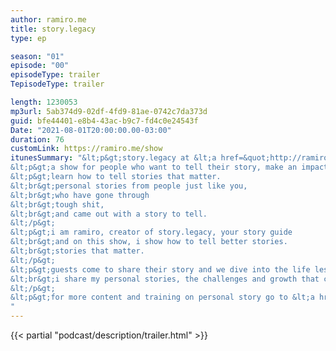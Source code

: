```yaml
---
author: ramiro.me
title: story.legacy
type: ep

season: "01"
episode: "00"
episodeType: trailer
TepisodeType: trailer

length: 1230053
mp3url: 5ab374d9-02df-4fd9-81ae-0742c7da373d
guid: bfe44401-e8b4-43ac-b9c7-fd4c0e24543f
Date: "2021-08-01T20:00:00.00-03:00"
duration: 76
customLink: https://ramiro.me/show
itunesSummary: "&lt;p&gt;story.legacy at &lt;a href=&quot;http://ramiro.me/&quot;&gt;ramiro.me&lt;/a&gt;&lt;/p&gt;
&lt;p&gt;a show for people who want to tell their story, make an impact and leave a legacy.&lt;/p&gt;
&lt;p&gt;learn how to tell stories that matter.
&lt;br&gt;personal stories from people just like you,
&lt;br&gt;who have gone through
&lt;br&gt;tough shit,
&lt;br&gt;and came out with a story to tell.
&lt;/p&gt;
&lt;p&gt;i am ramiro, creator of story.legacy, your story guide
&lt;br&gt;and on this show, i show how to tell better stories.
&lt;br&gt;stories that matter.
&lt;/p&gt;
&lt;p&gt;guests come to share their story and we dive into the life lessons learned from those personal experiences
&lt;br&gt;i share my personal stories, the challenges and growth that came with it.
&lt;/p&gt;
&lt;p&gt;for more content and training on personal story go to &lt;a href=&quot;http://ramiro.me/show&quot;&gt;ramiro.me/show&lt;/a&gt;&lt;/p&gt;
"
---
```

{{< partial "podcast/description/trailer.html" >}}
